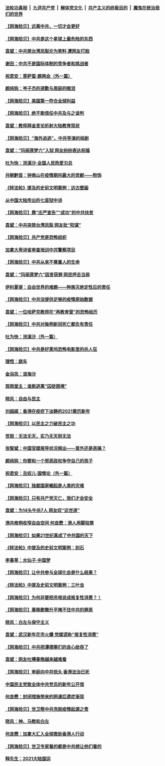####  [法轮功真相](../../../../basic/blob/master/README.md?t=03071001) &nbsp;|&nbsp; [九评共产党](../../../../9ping.md/blob/master/README.md?t=03071001) &nbsp;|&nbsp; [解体党文化](../../../../jtdwh.md/blob/master/README.md?t=03071001)  &nbsp;|&nbsp; [共产主义的终极目的](../../../../gczydzjmd.md/blob/master/README.md?t=03071001) &nbsp;|&nbsp; [魔鬼在统治我们的世界](../../../../mgztzwmdsj.md/blob/master/README.md?t=03071001) 

#### [【网海拾贝】远离中共，一切才会更好](../pages/nsc993/n12793572.md?t=03071001) 

#### [【网海拾贝】中共是这个星球上最危险的东西](../pages/nsc993/n12791400.md?t=03071001) 

#### [袁斌：中共禁台湾凤梨沦为笑料 遭网友打脸](../pages/nsc993/n12791335.md?t=03071001) 

#### [谢田：中共不是国际体制的竞争者和挑战者](../pages/nsc993/n12791212.md?t=03071001) 

#### [祝君安：菩萨蛮·题两会（外一篇）](../pages/nsc993/n12786801.md?t=03071001) 

#### [颜纯钩：岑子杰的道歉与周庭的眼泪](../pages/nsc993/n12786775.md?t=03071001) 

#### [【网海拾贝】美国第一符合全球利益](../pages/nsc993/n12786666.md?t=03071001) 

#### [【网海拾贝】绝不能信任中共及与之谈判](../pages/nsc993/n12784266.md?t=03071001) 

#### [袁斌：教师拜金言论折射大陆教育现状](../pages/nsc993/n12783868.md?t=03071001) 

#### [【网海拾贝】“海外追逃”，中共导演的闹剧](../pages/nsc993/n12781638.md?t=03071001) 

#### [袁斌：“玛丽莲梦六”入狱 网友纷纷表达祝福](../pages/nsc993/n12781432.md?t=03071001) 

#### [吐为快：浣溪沙·全国人民热爱刃总](../pages/nsc993/n12781393.md?t=03071001) 

#### [共朝黔首：钟南山在疫情期间最大的贡献——粉饰](../pages/nsc993/n12781374.md?t=03071001) 

#### [《转法轮》提及的史前文明案例：远古壁画](../pages/nsc993/n12780659.md?t=03071001) 

#### [从中国大陆传出的七首狱中诗](../pages/nsc993/n12780738.md?t=03071001) 

#### [【网海拾贝】靠“庄严宣告”“成功”的中共扶贫](../pages/nsc993/n12779879.md?t=03071001) 

#### [袁斌：中共突禁台湾凤梨 网友批“阳谋”](../pages/nsc993/n12779826.md?t=03071001) 

#### [【网海拾贝】共产党是恐怖组织](../pages/nsc993/n12778871.md?t=03071001) 

#### [加拿大卑诗省审查培训中共警察项目](../pages/nsc993/n12777592.md?t=03071001) 

#### [【网海拾贝】中共从来不尊重人的生命](../pages/nsc993/n12774114.md?t=03071001) 

#### [袁斌：“玛丽莲梦六”因言获罪 网民抨击当局](../pages/nsc993/n12774001.md?t=03071001) 

#### [伊利夏提：自由世界的难题——种族灭绝定性后的责任](../pages/nsc993/n12773278.md?t=03071001) 

#### [【网海拾贝】中共没提供足够的疫情原始数据](../pages/nsc993/n12771766.md?t=03071001) 

#### [袁斌：一位哈萨克教师在“再教育营”的恐怖经历](../pages/nsc993/n12771710.md?t=03071001) 

#### [【网海拾贝】中共对每例新冠死亡都负有责任](../pages/nsc993/n12769325.md?t=03071001) 

#### [吐为快：浣溪沙（外一篇）](../pages/nsc993/n12768381.md?t=03071001) 

#### [【网海拾贝】中共是好莱坞恐怖电影里的杀人狂](../pages/nsc993/n12767295.md?t=03071001) 

#### [理悟：跳车](../pages/nsc993/n12767271.md?t=03071001) 

#### [金浴凤：浪淘沙](../pages/nsc993/n12766044.md?t=03071001) 

#### [观雨堂主：谁能逃离“囚徒困境”](../pages/nsc993/n12766004.md?t=03071001) 

#### [晓风：自由与民主](../pages/nsc993/n12765244.md?t=03071001) 

#### [刘超祺：香港在疫症下淡静的2021黄历新年](../pages/nsc993/n12765193.md?t=03071001) 

#### [【网海拾贝】以民主之力破民主之功](../pages/nsc993/n12765175.md?t=03071001) 

#### [苦胆：无法无天，实乃无天则无法](../pages/nsc993/n12765142.md?t=03071001) 

#### [张智斌：中国官媒报导状况频出——意外还是恶搞？](../pages/nsc993/n12765124.md?t=03071001) 

#### [颜纯钩：你要和一个邪恶政权争夺自己的孩子](../pages/nsc993/n12764299.md?t=03071001) 

#### [祝君安：丑奴儿‧国情论（外一篇）](../pages/nsc993/n12764204.md?t=03071001) 

#### [【网海拾贝】独裁国家崛起是人类的灾难](../pages/nsc993/n12764177.md?t=03071001) 

#### [【网海拾贝】只有共产党灭亡，我们才会安全](../pages/nsc993/n12762110.md?t=03071001) 

#### [袁斌：为14头牛杀7人 网友叹“这世道”](../pages/nsc993/n12762059.md?t=03071001) 

#### [港共修例收窄自由空间 何良懋：港人用脚投票](../pages/nsc993/n12760734.md?t=03071001) 

#### [【网海拾贝】如果21世纪真成了中共国的天下](../pages/nsc993/n12759741.md?t=03071001) 

#### [《转法轮》中提及的史前文明案例：刻石](../pages/nsc993/n12758577.md?t=03071001) 

#### [李春草：水仙子‧中国梦](../pages/nsc993/n12757686.md?t=03071001) 

#### [【网海拾贝】让中共参与全球化会是什么结果？](../pages/nsc993/n12757585.md?t=03071001) 

#### [《转法轮》中提及史前文明案例：三叶虫](../pages/nsc993/n12756200.md?t=03071001) 

#### [【网海拾贝】为何非要把吊唁说成报复性消费？！](../pages/nsc993/n12753738.md?t=03071001) 

#### [【网海拾贝】春晚歌舞升平掩不住中共的罪恶](../pages/nsc993/n12752025.md?t=03071001) 

#### [晓风：白左与保守主义](../pages/nsc993/n12752016.md?t=03071001) 

#### [袁斌：武汉新年花市火爆 党媒谎称“报复性消费”](../pages/nsc993/n12751938.md?t=03071001) 

#### [【网海拾贝】中共把谭德塞们的良心给吞了](../pages/nsc993/n12750636.md?t=03071001) 

#### [袁斌：网友吐槽春晚越来越难看](../pages/nsc993/n12750619.md?t=03071001) 

#### [【网海拾贝】审庭向中共低头 香港法治已死](../pages/nsc993/n12748910.md?t=03071001) 

#### [中国民主党致全体中共党员的新年公开信](../pages/nsc993/n12747581.md?t=03071001) 

#### [何良懋：封闭措施带来的网课后遗症渐现](../pages/nsc993/n12747478.md?t=03071001) 

#### [【网海拾贝】世卫帮中共洗脱疫情起源之责](../pages/nsc993/n12746838.md?t=03071001) 

#### [晓风：神、马教和白左](../pages/nsc993/n12746828.md?t=03071001) 

#### [何良懋：加拿大汇入全球救助香港人行动](../pages/nsc993/n12746719.md?t=03071001) 

#### [【网海拾贝】世卫专家看的都是中共想让他们看的](../pages/nsc993/n12744865.md?t=03071001) 

#### [释先生：2021大陆国运](../pages/nsc993/n12744813.md?t=03071001) 

